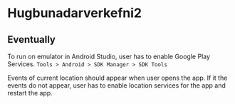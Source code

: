 # Hugbunadarverkefni2

## Eventually
To run on emulator in Android Studio, user has to enable Google Play Services.
`Tools > Android > SDK Manager > SDK Tools`

Events of current location should appear when user opens the app. If it the events do not appear, user has to enable location services for the app and restart the app.

